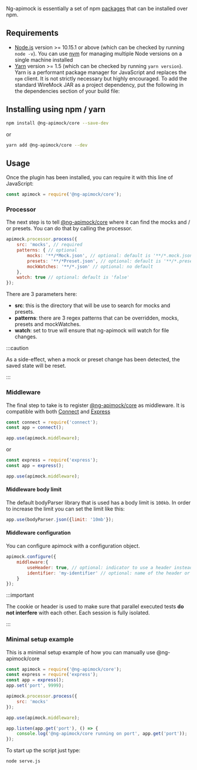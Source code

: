Ng-apimock is essentially a set of npm [packages](https://github.com/ng-apimock) that can be installed over npm.

## Requirements

- [Node.js](https://nodejs.org/en/download/) version >= 10.15.1 or above (which can be checked by running `node -v`). You can use [nvm](https://github.com/nvm-sh/nvm) for managing multiple Node versions on a single machine installed
- [Yarn](https://yarnpkg.com/en/) version >= 1.5 (which can be checked by running `yarn version`). Yarn is a performant package manager for JavaScript and replaces the `npm` client. It is not strictly necessary but highly encouraged.
To add the standard WireMock JAR as a project dependency, put the following in the dependencies section of your build file:

## Installing using npm / yarn
```bash
npm install @ng-apimock/core --save-dev
```
or 

```bash
yarn add @ng-apimock/core --dev
```

## Usage
Once the plugin has been installed, you can require it with this line of JavaScript:

```js
const apimock = require('@ng-apimock/core');
```


### Processor
The next step is to tell [@ng-apimock/core](https://github.com/ng-apimock/core) where it can find the mocks and / or presets.
You can do that by calling the processor.

```js
apimock.processor.process({
    src: 'mocks', // required
    patterns: { // optional
        mocks: '**/*Mock.json', // optional: default is '**/*.mock.json'
        presets: '**/*Preset.json', // optional: default is '**/*.preset.json'
        mockWatches: '**/*.json' // optional: no default
    },
    watch: true // optional: default is 'false'
});
```

There are 3 parameters here:
- **src**: this is the directory that will be use to search for mocks and presets.
- **patterns**: there are 3 regex patterns that can be overridden, mocks, presets and mockWatches. 
- **watch**: set to true will ensure that ng-apimock will watch for file changes.

:::caution

As a side-effect, when a mock or preset change has been detected, the saved state will be reset.

:::
   
### Middleware
The final step to take is to register [@ng-apimock/core](https://github.com/ng-apimock/core) as middleware. It is compatible with both [Connect](https://www.npmjs.com/package/connect) and [Express](https://www.npmjs.com/package/express)

```js
const connect = require('connect');
const app = connect();

app.use(apimock.middleware);
```

or 
```js
const express = require('express');
const app = express();

app.use(apimock.middleware);
```
#### Middleware body limit
The default bodyParser library that is used has a body limit is `100kb`. In order to increase the limit you can set the limit like this:

```js
app.use(bodyParser.json({limit: '10mb'});
```

#### Middleware configuration
You can configure apimock with a configuration object.

```js
apimock.configure({
    middleware:{
        useHeader: true, // optional: indicator to use a header instead of a cookie to provide the identifier. (defaults to false)
        identifier: 'my-identifier' // optional: name of the header or cookie that is used as the identifier. (defaults to 'apimockid')
    }
});
```

:::important

The cookie or header is used to make sure that parallel executed tests **do not interfere** with each other. Each session is fully isolated.   

:::

### Minimal setup example 
This is a minimal setup example of how you can manually use @ng-apimock/core
```js
const apimock = require('@ng-apimock/core');
const express = require('express');
const app = express();
app.set('port', 9999);

apimock.processor.process({
    src: 'mocks'
});

app.use(apimock.middleware);

app.listen(app.get('port'), () => {
    console.log('@ng-apimock/core running on port', app.get('port'));
});
```
To start up the script just type:  
```bash
node serve.js
```
